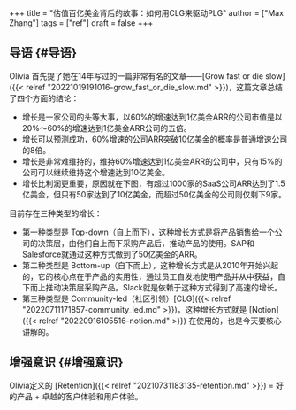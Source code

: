 +++
title = "估值百亿美金背后的故事：如何用CLG来驱动PLG"
author = ["Max Zhang"]
tags = ["ref"]
draft = false
+++

## 导语 {#导语}

Olivia 首先提了她在14年写过的一篇非常有名的文章——[Grow fast or die slow]({{< relref "20221019191016-grow_fast_or_die_slow.md" >}})，这篇文章总结了四个方面的结论：

-   增长是一家公司的头等大事，以60%的增速达到1亿美金ARR的公司市值是以20%～60%的增速达到1亿美金ARR公司的五倍。
-   增长可以预测成功，60%增速的公司ARR突破10亿美金的概率是普通增速公司的8倍。
-   增长是非常难维持的，维持60%增速达到1亿美金ARR的公司中，只有15%的公司可以继续维持这个增速达到10亿美金。
-   增长比利润更重要，原因就在下图，有超过1000家的SaaS公司ARR达到了1.5亿美金，但只有50家达到了10亿美金，而超过50亿美金的公司则仅剩下9家。

目前存在三种类型的增长：

-   第一种类型是 Top-down（自上而下），这种增长方式是将产品销售给一个公司的决策层，由他们自上而下采购产品后，推动产品的使用。SAP和Salesforce就通过这种方式做到了50亿美金的ARR。
-   第二种类型是 Bottom-up（自下而上），这种增长方式是从2010年开始兴起的，它的核心点在于产品的实用性，通过员工自发地使用产品并从中获益，自下而上推动决策层采购产品。Slack就是依赖于这种方式得到了高速的增长。
-   第三种类型是 Community-led（社区引领）[CLG]({{< relref "20220711171857-community_led.md" >}})，这种增长方式就是 [Notion]({{< relref "20220916105516-notion.md" >}}) 在使用的，也是今天要核心讲解的。


## 增强意识 {#增强意识}

Olivia定义的 [Retention]({{< relref "20210731183135-retention.md" >}})  = 好的产品 + 卓越的客户体验和用户体验。
